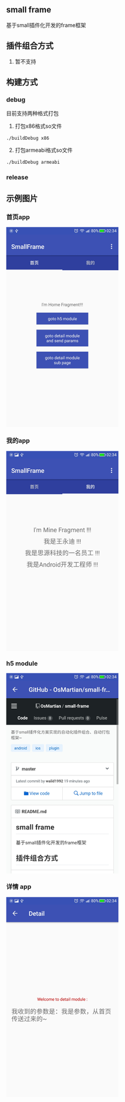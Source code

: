 ## small frame

基于small插件化开发的frame框架

## 插件组合方式

1. 暂不支持

## 构建方式

### debug

目前支持两种格式打包

1. 打包x86格式so文件

```
./buildDebug x86 
```

2. 打包armeabi格式so文件

```
./buildDebug armeabi
```

### release

## 示例图片

### 首页app

<img src="https://github.com/OsMartian/small-frame/blob/master/screenshot/Screenshot_20170310-023438.jpg" width = "300" align=center />

### 我的app

<img src="https://github.com/OsMartian/small-frame/blob/master/screenshot/Screenshot_20170310-023440.jpg" width = "300" align=center />

### h5 module

<img src="https://github.com/OsMartian/small-frame/blob/master/screenshot/Screenshot_20170310-023445.jpg" width = "300" align=center />

### 详情 app

<img src="https://github.com/OsMartian/small-frame/blob/master/screenshot/Screenshot_20170310-023450.jpg" width = "300" align=center />
